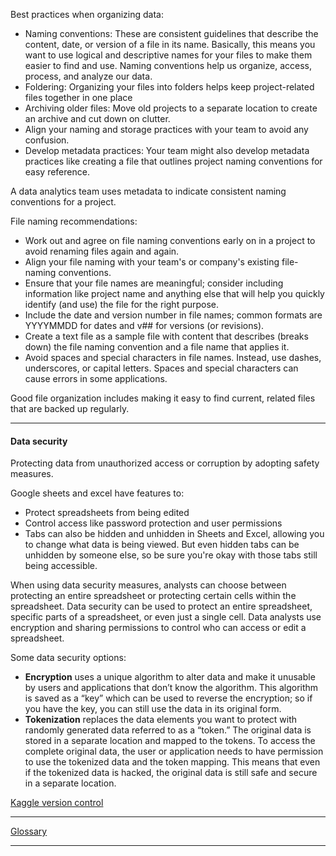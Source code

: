 Best practices when organizing data:
- Naming conventions: These are consistent guidelines that describe the content, date, or version of a file in its name. Basically, this means you want to use logical and descriptive names for your files to make them easier to find and use. Naming conventions help us organize, access, process, and analyze our data.
- Foldering: Organizing your files into folders helps keep project-related files together in one place
- Archiving older files: Move old projects to a separate location to create an archive and cut down on clutter.
- Align your naming and storage practices with your team to avoid any confusion.
- Develop metadata practices: Your team might also develop metadata practices like creating a file that outlines project naming conventions for easy reference.

A data analytics team uses metadata to indicate consistent naming conventions for a project.

File naming recommendations:
- Work out and agree on file naming conventions early on in a project to avoid renaming files again and again.
- Align your file naming with your team's or company's existing file-naming conventions.
- Ensure that your file names are meaningful; consider including information like project name and anything else that will help you quickly identify (and use) the file for the right purpose.
- Include the date and version number in file names; common formats are YYYYMMDD for dates and v## for versions (or revisions).
- Create a text file as a sample file with content that describes (breaks down) the file naming convention and a file name that applies it.
- Avoid spaces and special characters in file names. Instead, use dashes, underscores, or capital letters. Spaces and special characters can cause errors in some applications.

Good file organization includes making it easy to find current, related files that are backed up regularly.

---

#### Data security
Protecting data from unauthorized access or corruption by adopting safety measures.

Google sheets and excel have features to:
- Protect spreadsheets from being edited
- Control access like password protection and user permissions
- Tabs can also be hidden and unhidden in Sheets and Excel, allowing you to change what data is being viewed. But even hidden tabs can be unhidden by someone else, so be sure you're okay with those tabs still being accessible.

When using data security measures, analysts can choose between protecting an entire spreadsheet or protecting certain cells within the spreadsheet. Data security can be used to protect an entire spreadsheet, specific parts of a spreadsheet, or even just a single cell. Data analysts use encryption and sharing permissions to control who can access or edit a spreadsheet.

Some data security options:
- **Encryption** uses a unique algorithm to alter data and make it unusable by users and applications that don’t know the algorithm. This algorithm is saved as a “key” which can be used to reverse the encryption; so if you have the key, you can still use the data in its original form.  
- **Tokenization** replaces the data elements you want to protect with randomly generated data referred to as a “token.” The original data is stored in a separate location and mapped to the tokens. To access the complete original data, the user or application needs to have permission to use the tokenized data and the token mapping. This means that even if the tokenized data is hacked, the original data is still safe and secure in a separate location. 

[Kaggle version control](https://www.kaggle.com/product-feedback/139884)

---

[Glossary](https://docs.google.com/document/d/1tlHbLlQffPfsh0aTHYFTH38HAI97KAAEwiRZ2QkRmYQ/template/preview?resourcekey=0-Y2f87SO-gb5T5nQCRbKFhg)

---

